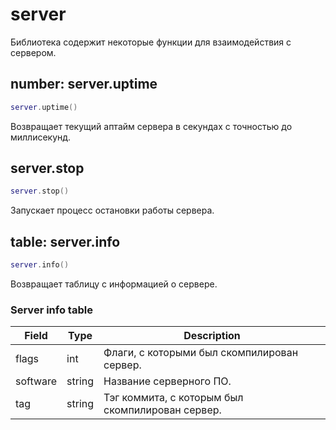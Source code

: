 # server
Библиотека содержит некоторые функции для взаимодействия с сервером.

## number: server.uptime

```lua
server.uptime()
```

Возвращает текущий аптайм сервера в секундах с точностью до миллисекунд.

## server.stop

```lua
server.stop()
```

Запускает процесс остановки работы сервера.

## table: server.info

```lua
server.info()
```

Возвращает таблицу с информацией о сервере.

### Server info table
| Field     | Type      | Description                                      |
|-----------|-----------|--------------------------------------------------|
| flags     | int       | Флаги, с которыми был скомпилирован сервер.      |
| software  | string    | Название серверного ПО.                          |
| tag       | string    | Тэг коммита, с которым был скомпилирован сервер. |
